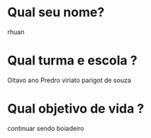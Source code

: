 # Qual seu nome?
 rhuan
# Qual turma e escola ?
 Oitavo ano Predro viriato parigot de souza
# Qual objetivo de vida ?
continuar sendo boiadeiro
